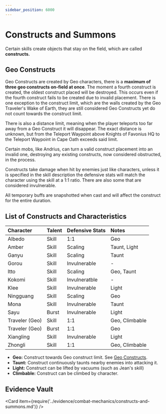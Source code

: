 ```yaml
---
sidebar_position: 6000
---
```


# Constructs and Summons

Certain skills create objects that stay on the field, which are called **constructs.**

## Geo Constructs

Geo Constructs are created by Geo characters, there is a **maximum of three geo constructs on-field at once**. The moment a fourth construct is created, the oldest construct placed will be destroyed. This occurs even if the fourth construct fails to be created due to invalid placement. There is one exception to the construct limit, which are the walls created by the Geo Traveler's Wake of Earth, they are still considered Geo Constructs yet do not count towards the construct limit.

There is also a distance limit, meaning when the player teleports too far away from a Geo Construct it will disappear. The exact distance is unknown, but from the Teleport Waypoint above Knights of Favonius HQ to the Teleport Waypoint in Cape Oath exceeds said limit.

Certain mobs, like Andrius, can turn a valid construct placement into an invalid one, destroying any existing constructs, now considered obstructed, in the process.

Constructs take damage when hit by enemies just like characters, unless it is specified in the skill description the defensive stats will match the character using the skill at a 1:1 ratio. There are also some that are considered invulnerable.

All temporary buffs are snapshotted when cast and will affect the construct for the entire duration.

## List of Constructs and Characteristics

| Character | Talent | Defensive Stats | Notes |
| :--- | :--- | :--- | :--- |
| Albedo | Skill | 1:1 | Geo |
| Amber | Skill | Scaling | Taunt, Light |
| Ganyu | Skill | Scaling | Taunt |
| Gorou | Skill | Invulnerable | - | 
| Itto | Skill | Scaling | Geo, Taunt | 
| Kokomi | Skill | Invulneratble | - | 
| Klee | Skill | Invulnerable | Light |
| Ningguang | Skill | Scaling | Geo |
| Mona | Skill | Invulnerable | Taunt |
| Sayu | Burst | Invulnerable | Light | 
| Traveler \(Geo\) | Skill | 1:1 | Geo, Climbable |
| Traveler \(Geo\) | Burst | 1:1 | Geo |
| Xiangling | Skill | Invulnerable | Light |
| Zhongli | Skill | 1:1 | Geo, Climbable |

* **Geo:** Construct  towards Geo construct limit. See [Geo Constructs](#geo-constructs).  
* **Taunt:** Construct continuously taunts nearby enemies into attacking it.  
* **Light:** Construct can be lifted by vacuums \(such as Jean's skill\)  
* **Climbable:** Construct can be climbed by character.

## Evidence Vault

<Card item={require('../evidence/combat-mechanics/constructs-and-summons.md')} />

